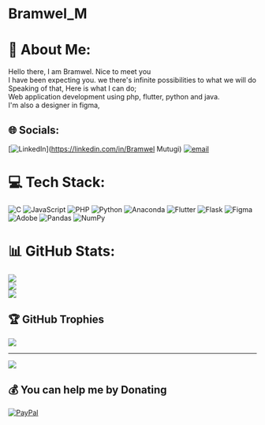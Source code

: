# Bramwel_M
# 💫 About Me:
Hello there, I am Bramwel. Nice to meet you <br>I have been expecting you. we there's infinite possibilities to what we will do<br>Speaking of that, Here is what I can do;<br>Web application development using php, flutter, python and java.<br>I'm also a designer in figma,


## 🌐 Socials:
[![LinkedIn](https://img.shields.io/badge/LinkedIn-%230077B5.svg?logo=linkedin&logoColor=white)](https://linkedin.com/in/Bramwel Mutugi) [![email](https://img.shields.io/badge/Email-D14836?logo=gmail&logoColor=white)](mailto:mutugibramwel@gmail.com) 

# 💻 Tech Stack:
![C](https://img.shields.io/badge/c-%2300599C.svg?style=for-the-badge&logo=c&logoColor=white) ![JavaScript](https://img.shields.io/badge/javascript-%23323330.svg?style=for-the-badge&logo=javascript&logoColor=%23F7DF1E) ![PHP](https://img.shields.io/badge/php-%23777BB4.svg?style=for-the-badge&logo=php&logoColor=white) ![Python](https://img.shields.io/badge/python-3670A0?style=for-the-badge&logo=python&logoColor=ffdd54) ![Anaconda](https://img.shields.io/badge/Anaconda-%2344A833.svg?style=for-the-badge&logo=anaconda&logoColor=white) ![Flutter](https://img.shields.io/badge/Flutter-%2302569B.svg?style=for-the-badge&logo=Flutter&logoColor=white) ![Flask](https://img.shields.io/badge/flask-%23000.svg?style=for-the-badge&logo=flask&logoColor=white) ![Figma](https://img.shields.io/badge/figma-%23F24E1E.svg?style=for-the-badge&logo=figma&logoColor=white) ![Adobe](https://img.shields.io/badge/adobe-%23FF0000.svg?style=for-the-badge&logo=adobe&logoColor=white) ![Pandas](https://img.shields.io/badge/pandas-%23150458.svg?style=for-the-badge&logo=pandas&logoColor=white) ![NumPy](https://img.shields.io/badge/numpy-%23013243.svg?style=for-the-badge&logo=numpy&logoColor=white)
# 📊 GitHub Stats:
![](https://github-readme-stats.vercel.app/api?username=kotown&theme=dark&hide_border=false&include_all_commits=false&count_private=false)<br/>
![](https://nirzak-streak-stats.vercel.app/?user=kotown&theme=dark&hide_border=false)<br/>
![](https://github-readme-stats.vercel.app/api/top-langs/?username=kotown&theme=dark&hide_border=false&include_all_commits=false&count_private=false&layout=compact)

## 🏆 GitHub Trophies
![](https://github-profile-trophy.vercel.app/?username=kotown&theme=synthwave&no-frame=false&no-bg=false&margin-w=4)

---
[![](https://visitcount.itsvg.in/api?id=kotown&icon=0&color=0)](https://visitcount.itsvg.in)

  ## 💰 You can help me by Donating
  [![PayPal](https://img.shields.io/badge/PayPal-00457C?style=for-the-badge&logo=paypal&logoColor=white)](https://paypal.me/bramwel3133@gmail.com) 

  
<!-- Proudly created with GPRM ( https://gprm.itsvg.in ) -->
